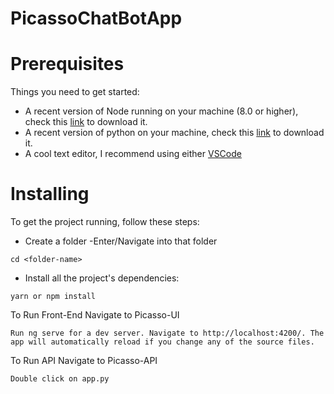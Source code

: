# PicassoChatBotApp

# Prerequisites
Things you need to get started:
- A recent version of Node running on your machine (8.0 or higher), check this [link](https://nodejs.org/en/download/) to download it.
- A recent version of python on your machine, check this [link](https://www.python.org/downloads/) to download it.
- A cool text editor, I recommend using either [VSCode](https://code.visualstudio.com/download) 

# Installing
To get the project running, follow these steps:
- Create a folder
-Enter/Navigate into that folder
```
cd <folder-name>
```
- Install all the project's dependencies:
```
yarn or npm install
```

To Run Front-End Navigate to Picasso-UI
```
Run ng serve for a dev server. Navigate to http://localhost:4200/. The app will automatically reload if you change any of the source files.
```
To Run API Navigate to Picasso-API
```
Double click on app.py
```
